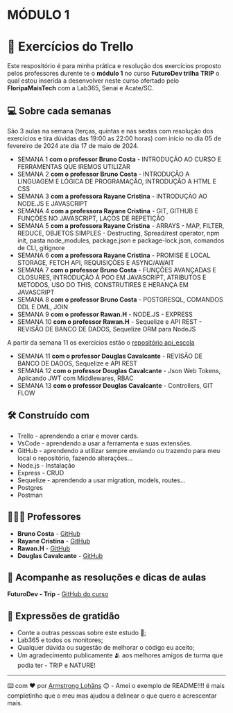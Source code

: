 # MÓDULO 1 

# 🚦 Exercícios do Trello

Este respositório é para minha prática e resolução dos exercícios proposto pelos professores durente te o **módulo 1** no curso **FuturoDev trilha TRIP** o qual estou inserida a desenvolver neste curso ofertado pelo **FloripaMaisTech** com a Lab365, Senai e Acate/SC.

## 💻 Sobre cada semanas

São 3 aulas na semana (terças, quintas e nas sextas com resolução dos exercícios e tira dúvidas das 19:00 as 22:00 horas) com início no dia 05 de fevereiro de 2024 ate dia 17 de maio de 2024.

* SEMANA 1 **com o professor Bruno Costa**
       - INTRODUÇÃO AO CURSO E FERRAMENTAS QUE IREMOS UTILIZAR
* SEMANA 2 **com o professor Bruno Costa**
       - INTRODUÇÃO A LINGUAGEM E LÓGICA DE PROGRAMAÇÃO, INTRODUÇÃO A HTML E CSS
* SEMANA 3 **com a professora Rayane Cristina**
       - INTRODUÇÀO AO NODE.JS E JAVASCRIPT
* SEMANA 4 **com a professora Rayane Cristina**
       - GIT, GITHUB E FUNÇÕES NO JAVASCRIPT, LAÇOS DE REPETIÇÃO
* SEMANA 5 **com a professora Rayane Cristina**
       - ARRAYS - MAP, FILTER, REDUCE, OBJETOS SIMPLES - Destructing, Spread/rest operator, npm init, pasta node_modules, package.json e package-lock.json, comandos de CLI, gitignore
* SEMANA 6 **com a professora Rayane Cristina**
       - PROMISE E LOCAL STORAGE, FETCH API, REQUISIÇÕES E ASYNC/AWAIT
* SEMANA 7 **com o professor Bruno Costa**
       - FUNÇÕES AVANÇADAS E CLOSURES, INTRODUÇÃO À POO EM JAVASCRIPT, ATRIBUTOS E METODOS, USO DO THIS, CONSTRUTIRES E HERANÇA EM JAVASCRIPT
* SEMANA 8 **com o professor Bruno Costa**
       - POSTGRESQL, COMANDOS DDL E DML, JOIN
* SEMANA 9 **com o professor Rawan.H** 
       - NODE.JS - EXPRESS
* SEMANA 10 **com o professor Rawan.H**
       - Sequelize e API REST
       - REVISÃO DE BANCO DE DADOS, Sequelize ORM para NodeJS 
       
A partir da semana 11 os exercícios estão o [repositório api_escola](https://github.com/pricbnll/api_escola)
       
* SEMANA 11 **com o professor Douglas Cavalcante** 
       - REVISÃO DE BANCO DE DADOS, Sequelize e API REST
* SEMANA 12 **com o professor Douglas Cavalcante** 
       - Json Web Tokens, Aplicando JWT com Middlewares, RBAC
* SEMANA 13 **com o professor Douglas Cavalcante** 
       - Controllers, GIT FLOW


## 🛠️ Construído com

- Trello - aprendendo a criar e mover cards.
- VsCode - aprendendo a usar a ferramenta e suas extensões.
- GitHub - aprendendo a utilizar sempre enviando ou trazendo para meu local o repositório, fazendo alterações...
- Node.js - Instalação
- Express - CRUD
- Sequelize - aprendendo a usar migration, models, routes...
- Postgres
- Postman 
  

## 🧑🏻‍🏫 Professores

* **Bruno Costa** - [GitHub](https://github.com/Bruno-Costa-fig)
* **Rayane Cristina** - [GitHub](https://github.com/raydevcp20)
* **Rawan.H** - [GitHub](https://github.com/Hawangledt)
* **Douglas Cavalcante** - [GitHub](https://github.com/douglas-cavalcante)

 

## 📄 Acompanhe as resoluções e dicas de aulas

**FuturoDev - Trip** - [GitHub do curso](https://github.com/FuturoDEV-Trip/modulo-01)


## 🎁 Expressões de gratidão

* Conte a outras pessoas sobre este estudo 📢;
* Lab365 e todos os monitores;
* Qualquer dúvida ou sugestão de melhorar o código eu aceito;
* Um agradecimento publicamente 🫂 aos melhores amigos de turma que podia ter - TRIP e NATURE!


---
⌨️ com ❤️ por [Armstrong Lohãns](https://gist.github.com/lohhans) 😊 - Amei o exemplo de README!!!! ë mais completinho que o meu mas ajudou a delinear o que quero e acrescentar mais.
